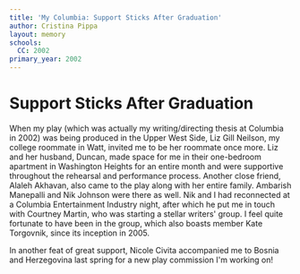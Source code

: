 ```yaml
---
title: 'My Columbia: Support Sticks After Graduation'
author: Cristina Pippa
layout: memory
schools:
  CC: 2002
primary_year: 2002
---
```

# Support Sticks After Graduation

When my play (which was actually my writing/directing thesis at Columbia in 2002) was being produced in the Upper West Side, Liz Gill Neilson, my college roommate in Watt, invited me to be her roommate once more. Liz and her husband, Duncan, made space for me in their one-bedroom apartment in Washington Heights for an entire month and were supportive throughout the rehearsal and performance process. Another close friend, Alaleh Akhavan, also came to the play along with her entire family. Ambarish Manepalli and Nik Johnson were there as well. Nik and I had reconnected at a Columbia Entertainment Industry night, after which he put me in touch with Courtney Martin, who was starting a stellar writers' group. I feel quite fortunate to have been in the group, which also boasts member Kate Torgovnik, since its inception in 2005.

In another feat of great support, Nicole Civita accompanied me to Bosnia and Herzegovina last spring for a new play commission I'm working on!
